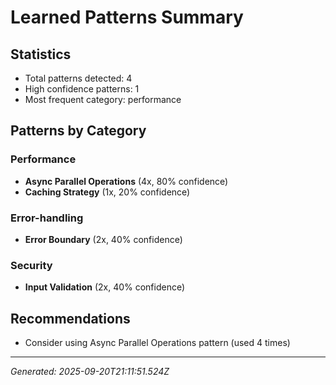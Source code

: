 # Learned Patterns Summary

## Statistics
- Total patterns detected: 4
- High confidence patterns: 1
- Most frequent category: performance

## Patterns by Category


### Performance
- **Async Parallel Operations** (4x, 80% confidence)
- **Caching Strategy** (1x, 20% confidence)


### Error-handling
- **Error Boundary** (2x, 40% confidence)


### Security
- **Input Validation** (2x, 40% confidence)


## Recommendations
- Consider using Async Parallel Operations pattern (used 4 times)

---
*Generated: 2025-09-20T21:11:51.524Z*
